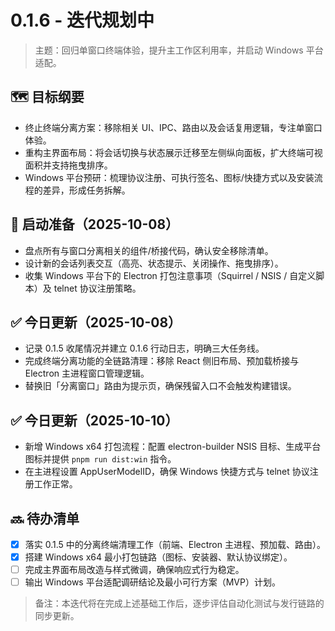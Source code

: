 # 0.1.6 - 迭代规划中

> 主题：回归单窗口终端体验，提升主工作区利用率，并启动 Windows 平台适配。

## 🗺️ 目标纲要
- 终止终端分离方案：移除相关 UI、IPC、路由以及会话复用逻辑，专注单窗口体验。
- 重构主界面布局：将会话切换与状态展示迁移至左侧纵向面板，扩大终端可视面积并支持拖曳排序。
- Windows 平台预研：梳理协议注册、可执行签名、图标/快捷方式以及安装流程的差异，形成任务拆解。

## 🚀 启动准备（2025-10-08）
- 盘点所有与窗口分离相关的组件/桥接代码，确认安全移除清单。
- 设计新的会话列表交互（高亮、状态提示、关闭操作、拖曳排序）。
- 收集 Windows 平台下的 Electron 打包注意事项（Squirrel / NSIS / 自定义脚本）及 telnet 协议注册策略。

## ✅ 今日更新（2025-10-08）
- 记录 0.1.5 收尾情况并建立 0.1.6 行动日志，明确三大任务线。
- 完成终端分离功能的全链路清理：移除 React 侧旧布局、预加载桥接与 Electron 主进程窗口管理逻辑。
- 替换旧「分离窗口」路由为提示页，确保残留入口不会触发构建错误。

## ✅ 今日更新（2025-10-10）
- 新增 Windows x64 打包流程：配置 electron-builder NSIS 目标、生成平台图标并提供 `pnpm run dist:win` 指令。
- 在主进程设置 AppUserModelID，确保 Windows 快捷方式与 telnet 协议注册工作正常。

## 🔜 待办清单
- [x] 落实 0.1.5 中的分离终端清理工作（前端、Electron 主进程、预加载、路由）。
- [x] 搭建 Windows x64 最小打包链路（图标、安装器、默认协议绑定）。
- [ ] 完成主界面布局改造与样式微调，确保响应式行为稳定。
- [ ] 输出 Windows 平台适配调研结论及最小可行方案（MVP）计划。

> 备注：本迭代将在完成上述基础工作后，逐步评估自动化测试与发行链路的同步更新。